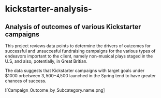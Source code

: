 # kickstarter-analysis-
Analysis of outcomes of various Kickstarter campaigns 
---
This project reviews data points to determine the drivers of outcomes for successful and unsuccesful fundraising campaigns for the various types of endeavors important to the client, namely non-musical plays staged in the U.S, and also, potentially, in Great Britian.   

The data suggests that Kickstarter campaigns with target goals under $1000 orbetween $3,500-$4,500 launched in the Spring tend to have greater chances of success.

![Campaign_Outcome_by_Subcategory.name.png]
  
